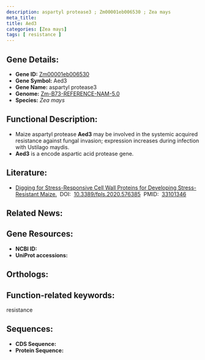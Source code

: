 ```yaml
---
description: aspartyl protease3 ; Zm00001eb006530 ; Zea mays
meta_title:
title: Aed3
categories: [Zea mays]
tags: [ resistance ]
---
```


## Gene Details:
- **Gene ID:**	[Zm00001eb006530]()
- **Gene Symbol:** Aed3
- **Gene Name:** aspartyl protease3
- **Genome:** [Zm-B73-REFERENCE-NAM-5.0]()
- **Species:** *Zea mays*

## Functional Description:
   - Maize aspartyl protease **Aed3** may be involved in the systemic acquired resistance against fungal invasion; expression increases during infection with Ustilago maydis.
   - **Aed3** is a encode aspartic acid protease gene.

## Literature:
   - [Digging for Stress-Responsive Cell Wall Proteins for Developing Stress-Resistant Maize.]( https://www.frontiersin.org/articles/10.3389/fpls.2020.576385/full)&nbsp;&nbsp;DOI:&nbsp;&nbsp;[10.3389/fpls.2020.576385](https://www.frontiersin.org/articles/10.3389/fpls.2020.576385/full)&nbsp;&nbsp;PMID:&nbsp;&nbsp;[33101346](https://pubmed.ncbi.nlm.nih.gov/33101346/)

## Related News:

## Gene Resources:
- **NCBI ID:** [](https://www.ncbi.nlm.nih.gov/gene/?term=)
- **UniProt accessions:** [](https://www.uniprot.org/uniprotkb//entry)

## Orthologs:

## Function-related keywords:
resistance

## Sequences:
- **CDS Sequence:**
- **Protein Sequence:**
